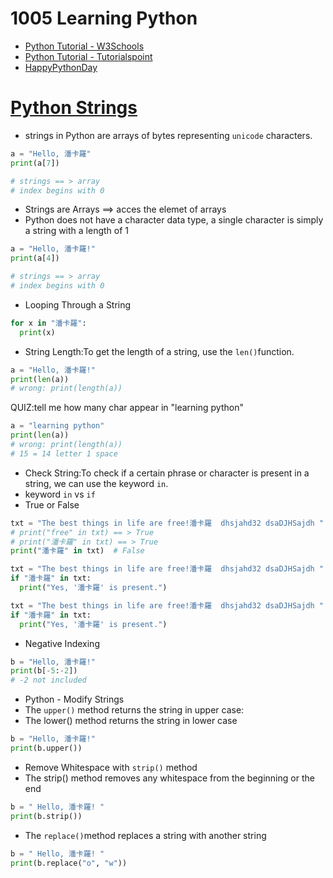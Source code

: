 # 1005 Learning Python
- [Python Tutorial - W3Schools](https://www.w3schools.com/python/)
- [Python Tutorial - Tutorialspoint](https://www.tutorialspoint.com/python/index.htm)
- [HappyPythonDay](https://github.com/MyFirstSecurity2020/HappyPythonDay)

# [Python Strings](https://www.w3schools.com/python/python_strings.asp)

- strings in Python are arrays of bytes representing `unicode` characters.
``` python
a = "Hello, 潘卡羅"
print(a[7])

# strings == > array
# index begins with 0
```
- Strings are Arrays ==> acces the elemet of arrays
- Python does not have a character data type, a single character is simply a string with a length of 1

``` python
a = "Hello, 潘卡羅!"
print(a[4])

# strings == > array
# index begins with 0
```
- Looping Through a String

``` python
for x in "潘卡羅":
  print(x)
```
- String Length:To get the length of a string, use the `len()`function.
``` python
a = "Hello, 潘卡羅!"
print(len(a))
# wrong: print(length(a))
```

QUIZ:tell me how many char appear in "learning python"

``` python
a = "learning python"
print(len(a))
# wrong: print(length(a))
# 15 = 14 letter 1 space
```
- Check String:To check if a certain phrase or character is present in a string, we can use the keyword `in`.
- keyword `in` vs `if`
- True or False
``` python
txt = "The best things in life are free!潘卡羅  dhsjahd32 dsaDJHSajdh "
# print("free" in txt) == > True
# print("潘卡羅" in txt) == > True
print("潘卡羅" in txt)  # False
```

``` python
txt = "The best things in life are free!潘卡羅  dhsjahd32 dsaDJHSajdh "
if "潘卡羅" in txt:
  print("Yes, '潘卡羅' is present.")
```

``` python
txt = "The best things in life are free!潘卡羅  dhsjahd32 dsaDJHSajdh "
if "潘卡羅" in txt:
  print("Yes, '潘卡羅' is present.")
```
- Negative Indexing
``` python
b = "Hello, 潘卡羅!"
print(b[-5:-2])
# -2 not included
```
- Python - Modify Strings
- The `upper()` method returns the string in upper case:
- The lower() method returns the string in lower case
``` python
b = "Hello, 潘卡羅!"
print(b.upper())
```
- Remove Whitespace with `strip()` method
- The strip() method removes any whitespace from the beginning or the end
``` python
b = " Hello, 潘卡羅! "
print(b.strip())
```
- The `replace()`method replaces a string with another string
``` python
b = " Hello, 潘卡羅! "
print(b.replace("o", "w"))
```

```python

```


```python

```


```python

```


```python

```


```python

```


```python

```


```python

```


```python

```


```python

```


```python

```


```python

```


```python

```


```python

```


```python

```




